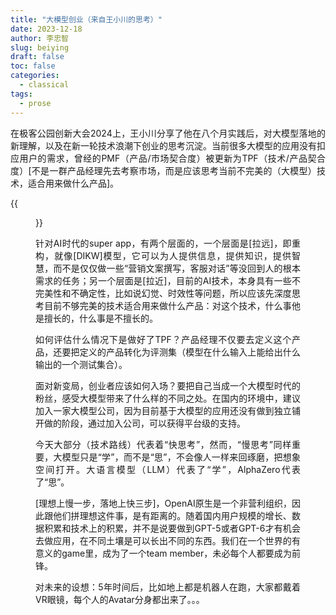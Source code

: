 ```yaml
---
title: "大模型创业（来自王小川的思考）"
date: 2023-12-18
author: 李忠智
slug: beiying
draft: false
toc: false
categories:
  - classical
tags:
  - prose
---
```


<p style="text-align: justify;">在极客公园创新大会2024上，王小川分享了他在八个月实践后，对大模型落地的新理解，以及在新一轮技术浪潮下创业的思考沉淀。当前很多大模型的应用没有扣应用户的需求，曾经的PMF（产品/市场契合度）被更新为TPF（技术/产品契合度）[不是一群产品经理先去考察市场，而是应该思考当前不完美的（大模型）技术，适合用来做什么产品]。</p>

{{<figure src="https://raw.githubusercontent.com/zhongzhili/zhongzhili.github.io/master/content/cn/fig/20231218-1.jpg" width="500">}}

<p style="text-align: justify;">针对AI时代的super app，有两个层面的，一个层面是[拉远]，即重构，就像[DIKW]模型，它可以为人提供信息，提供知识，提供智慧，而不是仅仅做一些“营销文案撰写，客服对话”等没回到人的根本需求的任务；另一个层面是[拉近]，目前的AI技术，本身具有一些不完美性和不确定性，比如说幻觉、时效性等问题，所以应该先深度思考目前不够完美的技术适合用来做什么产品：对这个技术，什么事他是擅长的，什么事是不擅长的。</p>

<p style="text-align: justify;">如何评估什么情况下是做好了TPF？产品经理不仅要去定义这个产品，还要把定义的产品转化为评测集（模型在什么输入上能给出什么输出的一个测试集合）。</p>

<p style="text-align: justify;">面对新变局，创业者应该如何入场？要把自己当成一个大模型时代的粉丝，感受大模型带来了什么样的不同之处。在国内的环境中，建议加入一家大模型公司，因为目前基于大模型的应用还没有做到独立铺开做的阶段，通过加入公司，可以获得平台级的支持。</p>

<p style="text-align: justify;">今天大部分（技术路线）代表着“快思考”，然而，“慢思考”同样重要，大模型只是“学”，而不是“思”，不会像人一样来回琢磨，把想象空间打开。大语言模型（LLM）代表了“学”，AlphaZero代表了“思”。</p>

<p style="text-align: justify;">[理想上慢一步，落地上快三步]，OpenAI原生是一个非营利组织，因此跟他们拼理想这件事，是有距离的。随着国内用户规模的增长、数据积累和技术上的积累，并不是说要做到GPT-5或者GPT-6才有机会去做应用，在不同土壤是可以长出不同的东西。我们在一个世界的有意义的game里，成为了一个team member，未必每个人都要成为前锋。</p>

<p style="text-align: justify;">对未来的设想：5年时间后，比如地上都是机器人在跑，大家都戴着VR眼镜，每个人的Avatar分身都出来了。。。</p>